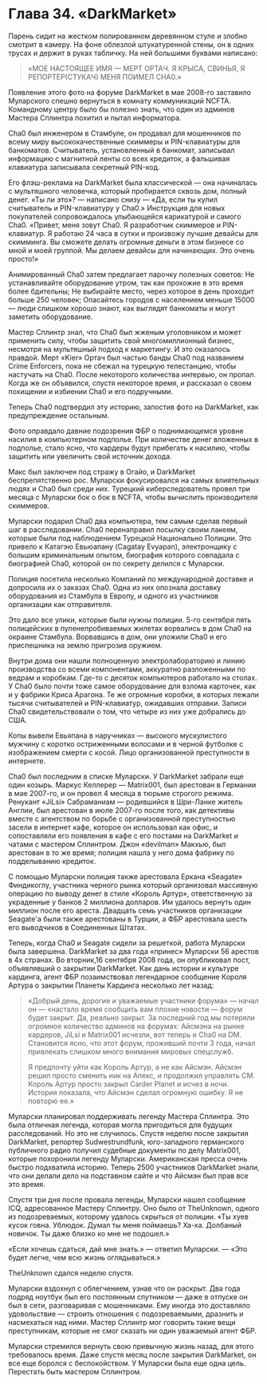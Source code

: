 # Глава 34. «DarkMarket»

Парень сидит на жестком полированном деревянном стуле и злобно смотрит в камеру. На фоне облезлой штукатуренной стены, он в одних трусах и держит в руках табличку. На ней большими буквами написано:

> «МОЕ НАСТОЯЩЕЕ ИМЯ — МЕРТ ОРТАЧ. Я КРЫСА, СВИНЬЯ, Я РЕПОРТЕР(СТУКАЧ) МЕНЯ ПОИМЕЛ CHA0.»

Появление этого фото на форуме DarkMarket в мае 2008-го заставило Муларского спешно вернуться в комнату коммуникаций NCFTA. Командному центру было бы полезно знать, что один из админов Мастера Сплинтра похитил и пытал информатора.

Cha0 был инженером в Стамбуле, он продавал для мошенников по всему миру высококачественные скиммеры и PIN-клавиатуры для банкоматов. Считыватель, установленный в банкомат, записывал информацию с магнитной ленты со всех кредиток, а фальшивая клавиатура записывала секретный PIN-код.

Его флэш-реклама на DarkMarket была классической — она начиналась с мультяшного человечка, который пробирается сквозь дом, полный денег. «Ты ли это»? — написано снизу — «Да, если ты купил считыватель и PIN-клавиатуру у Cha0.» Инструкция для новых покупателей сопровождалось улыбающейся карикатурой и самого Cha0. «Привет, меня зовут Cha0. Я разработчик скиммеров и PIN-клавиатур. Я работаю 24 часа в сутки и произвожу лучшие девайсы для скимминга. Вы сможете делать огромные деньги в этом бизнесе со мной и моей группой. Мы делаем девайсы для начинающих. Это очень просто!»

Анимированный Сha0 затем предлагает парочку полезных советов: Не устанавливайте оборудование утром, так как прохожие в это время более бдительны; Не выбирайте место, через которое в день проходит больше 250 человек; Опасайтесь городов с населением меньше 15000 — люди слишком хорошо знают, как выглядят банкоматы и могут заметить оборудование.

Мастер Сплинтр знал, что Сha0 был жженым уголовником и может применить силу, чтобы защитить свой многомиллионный бизнес, несмотря на мультяшный подход к маркетингу. И это оказалось правдой. Мерт «Kier» Ортач был частью банды Сha0 под названием Crime Enforcers, пока не сбежал на турецкую телестанцию, чтобы настучать на Cha0. После некоторого количества интервью, он пропал. Когда же он объявился, спустя некоторое время, и рассказал о своем похищении и избиении Cha0 и его подручными.

Теперь Cha0 подтвердил эту историю, запостив фото на DarkMarket, как предупреждение остальным.

Фото оправдало давние подозрения ФБР о поднимающемся уровне насилия в компьютерном подполье. При количестве денег вложенных в подполье, стало ясно, что кардеры будут прибегать к насилию, чтобы защитить или увеличить свой источник дохода.

Макс был заключен под стражу в Огайо, и DarkMarket беспрепятственно рос. Муларски фокусировался на самых влиятельных людях и Cha0 был среди них. Турецкий киберследователь провел три месяца с Муларски бок о бок в NCFTA, чтобы вычислить производителя скиммеров.

Муларски подарил Cha0 два компьютера, тем самым сделав первый шаг в расследовании. Cha0 перенаправил посылку своим лакеям, которые были под наблюдением Турецкой Национально Полиции. Это привело к Катагэю Евьюапану (Cagatay Evyapan), электронщику с большим криминальным опытом, биография которого совпадала с биографией Cha0, которой он по секрету делился с Муларски.

Полиция посетила несколько Компаний по международной доставке и допросила их о заказах Cha0. Одна из них опознала доставку оборудования из Стамбула в Европу, и одного из участников организации как отправителя.

Это дало все улики, которые были нужны полиции. 5-го сентября пять полицейских в пуленепробиваемых жилетах ворвались в дом Cha0 на окраине Стамбула. Ворвавшись в дом, они уложили Cha0 и его приспешника на землю пригрозив оружием.

Внутри дома они нашли полноценную электролабораторию и линию производства со всеми компонентами, аккуратно разложенными по ведрам и коробкам. Где-то с десяток компьютеров работало на столах. У Cha0 было почти тоже самое оборудование для взлома карточек, как и у фабрики Криса Арагона. Те же огромные коробки, в которых лежали тысячи считывателей и PIN-клавиатур, ожидавших отправки. Записи Cha0 свидетельствовали о том, что четыре из них уже добрались до США.

Копы вывели Евьяпана в наручниках — высокого мускулистого мужчину с коротко остриженными волосами и в черной футболке с изображением смерти с косой. Лицо организованной преступности в интернете.

Cha0 был последним в списке Муларски. У DarkMarket забрали еще один козырь. Маркус Келлерер — Matrix001, был арестован в Германии в мае 2007-го, и он провел 4 месяца в тюрьме строгого режима. Ренукант «JiLsi» Сабраманиам — родившийся в Шри-Ланке житель Англии, был арестован в июле 2007-го после того, как детективы вместе с агентством по борьбе с организованной преступностью засели в интернет кафе, которое он использовал как офис, и сопоставляли его появления в кафе с его постами на DarkMarket и чатами с мастером Cплинтром. Джон «devilman» Макхью, был арестован в то же время; полиция нашла у него дома фабрику по подделыванию кредиток.

С помощью Муларски полиция также арестовала Еркана «Seagate» Финдикоглу, участника черного рынка который организовал массивную операцию по выводу денег в стиле «Король Артур», ответственную за украденные у банков 2 миллиона долларов. Им удалось вернуть один миллион после его ареста. Двадцать семь участников организации Seagate'а были также арестованы в Турции, а ФБР арестовала шесть его выводчиков в Соединенных Штатах.

Теперь, когда Cha0 и Seagate сидели за решеткой, работа Муларски была завершена. DarkMarket за два года «принес» Муларски 56 арестов в 4х странах. Во вторник,16 сентября 2008 года, он опубликовал пост, объявлявший о закрытии DarkMarket. Как дань истории и культуре кардинга, агент ФБР позаимствовал легендарное сообщение Короля Артура о закрытии Планеты Кардинга несколько лет назад:

> «Добрый день, дорогие и уважаемые участники форума» — начал он — «настало время сообщить вам плохие новости — форум будет закрыт. Да, реально закрыт. За последний год мы потеряли огромное количество админов на форумах: Айсмэна на рынке кардеров, JiLsi и Matrix001 исчезли, вот теперь и Cha0 на DM. Становится ясно, что этот форум, проживший почти 3 года, начал привлекать слишком много внимания мировых спецслужб.
>
> Я предпочту уйти как Король Артур, а не как Айсмэн. Айсмэн решил просто сменить ник на Апекс, и продолжил управлять CM. Король Артур просто закрыл Carder Planet и исчез в ночи. История показала, что Айсмэн сделал огромную ошибку. Я не повторю ее.»

Муларски планировал поддерживать легенду Мастера Сплинтра. Это была отличная легенда, которая могла пригодиться для будущих расследований. Но это не случилось. Спустя неделю после закрытия DarkMarket, репортер Sudwestrundfunk, юго-западного германского публичного радио получил судебные документы по делу Matrix001, которые похоронили легенду Муларски. Американская пресса очень быстро подхватила историю. Теперь 2500 участников DarkMarket знали, что они делали дело на подставном сайте и что Айсмэн был прав все это время.

Спустя три дня после провала легенды, Муларски нашел сообщение ICQ, адресованное Мастеру Сплинтру. Оно было от TheUnknown, одного из подозреваемых, которому удалось скрыться от полиции. «Ты хуев кусок говна. Ублюдок. Думал ты меня поймаешь? Ха-ха. Долбаный новичок. Ты даже близко ко мне не подошел.»

«Если хочешь сдаться, дай мне знать.» — ответил Муларски. — «Это будет легче, чем всю жизнь оглядываться.»

TheUnknown сдался неделю спустя.

Муларски вздохнул с облегчением, узнав что он раскрыт. Два года подряд ноутбук был его постоянным спутником — даже в отпуске он был в сети, разговаривая с мошенниками. Ему иногда это доставляло удовольствие — строить отношения с подозреваемыми, дразнить и насмехаться над ними. Мастер Сплинтр мог говорить такие вещи преступникам, которые не смог сказать ни один уважаемый агент ФБР.

Муларски стремился вернуть свою привычную жизнь назад, для этого требовалось время. Даже спустя месяц после закрытия DarkMarket, он все еще боролся с беспокойством. У Муларски была еще одна цель. Перестать быть мастером Сплинтром.
